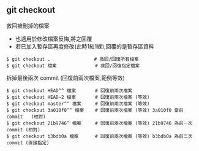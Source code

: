 ## git checkout
救回被刪掉的檔案 
- 也適用於修改檔案反悔,將之回覆
- 若已加入暫存區再度修改(此時1紅1綠),回覆的是暫存區資料
```
$ git checkout .                # 救回/回復所有檔案
$ git checkout 檔案              # 救回/回復指定檔案
```

拆掉最後兩次 commit (回復前兩次檔案,範例等效)
```
$ git checkout HEAD^^ 檔案       # 回復前兩次檔案
$ git checkout HEAD~2 檔案       # 回復前兩次檔案 (等效)
$ git checkout master^^ 檔案     # 回復前兩次檔案 (等效)
$ git checkout 3a010f0^^ 檔案    # 回復前兩次檔案 (等效) 3a010f0 當前 commit   (相對)
$ git checkout 21b9746^ 檔案     # 回復前兩次檔案 (等效) 21b9746 為前一次commit (相對)
$ git checkout b3bdb0a 檔案      # 回復前兩次檔案 (等效) b3bdb0a 為前二次commit (直接指定)
```

